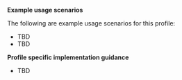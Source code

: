 **Example usage scenarios**

The following are example usage scenarios for this profile:

- TBD
- TBD


**Profile specific implementation guidance**

- TBD







